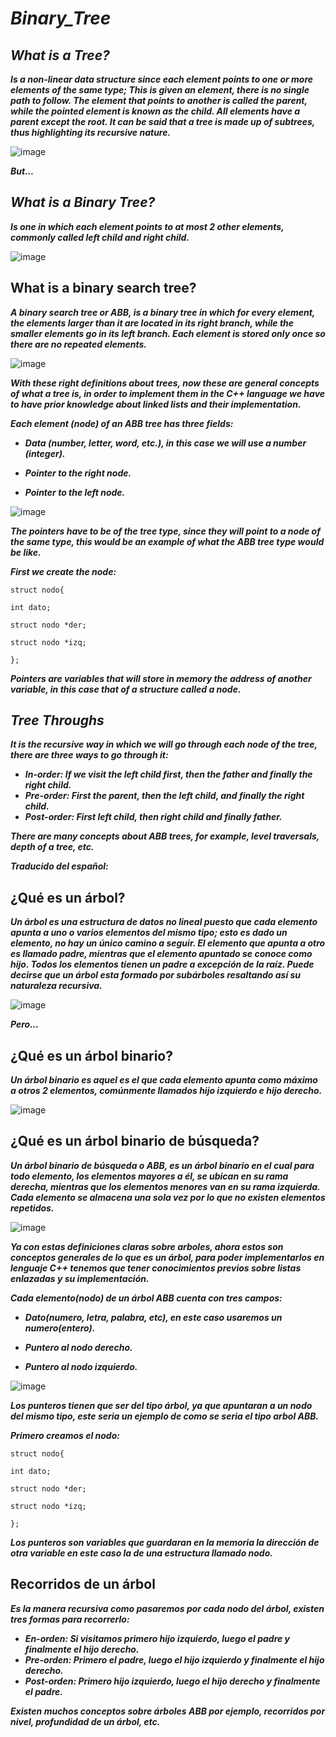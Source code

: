 # **_Binary_Tree_**

## **_What is a Tree?_**

**_Is a non-linear data structure since each element points to one or more elements of the same type; This is given an element, there is no single path to follow. The element that points to another is called the parent, while the pointed element is known as the child. All elements have a parent except the root. It can be said that a tree is made up of subtrees, thus highlighting its recursive nature._**

![image](https://github.com/MARSFOREVER472/BinaryTree/assets/69094327/d773eb2a-7552-46de-ac2f-db4ee0c7c007)

**_But..._**

## **_What is a Binary Tree?_**

**_Is one in which each element points to at most 2 other elements, commonly called left child and right child._**

![image](https://github.com/MARSFOREVER472/BinaryTree/assets/69094327/23546c2c-2dbe-450f-adad-bce138380131)

## What is a binary search tree?

**_A binary search tree or ABB, is a binary tree in which for every element, the elements larger than it are located in its right branch, while the smaller elements go in its left branch. Each element is stored only once so there are no repeated elements._**

![image](https://github.com/MARSFOREVER472/BinaryTree/assets/69094327/8455f336-0c37-4f81-b05e-a3a3a0dbc5a0)

**_With these right definitions about trees, now these are general concepts of what a tree is, in order to implement them in the C++ language we have to have prior knowledge about linked lists and their implementation._**

**_Each element (node) of an ABB tree has three fields:_**

- **_Data (number, letter, word, etc.), in this case we will use a number (integer)._**

- **_Pointer to the right node._**

- **_Pointer to the left node._**

![image](https://github.com/MARSFOREVER472/BinaryTree/assets/69094327/4b480752-5f1c-4004-8084-895653c94047)

**_The pointers have to be of the tree type, since they will point to a node of the same type, this would be an example of what the ABB tree type would be like._**

**_First we create the node:_**
```
struct nodo{

int dato;

struct nodo *der;

struct nodo *izq;

};
```

**_Pointers are variables that will store in memory the address of another variable, in this case that of a structure called a node._**

## **_Tree Throughs_**

**_It is the recursive way in which we will go through each node of the tree, there are three ways to go through it:_**

- **_In-order: If we visit the left child first, then the father and finally the right child._**
- **_Pre-order: First the parent, then the left child, and finally the right child._**
- **_Post-order: First left child, then right child and finally father._**

**_There are many concepts about ABB trees, for example, level traversals, depth of a tree, etc._**

**_Traducido del español:_**

## ¿Qué es un árbol?

**_Un árbol es una estructura de datos no lineal puesto que cada elemento apunta a uno o varios elementos del mismo tipo; esto es dado un elemento, no hay un único camino a seguir. El elemento que apunta a otro es llamado padre, mientras que el elemento apuntado se conoce como hijo. Todos los elementos tienen un padre a excepción de la raíz. Puede decirse que un árbol esta formado por subárboles resaltando así su naturaleza recursiva._**

![image](https://github.com/MARSFOREVER472/BinaryTree/assets/69094327/d773eb2a-7552-46de-ac2f-db4ee0c7c007)

**_Pero..._**

## ¿Qué es un árbol binario?

**_Un árbol binario es aquel es el que cada elemento apunta como máximo a otros 2 elementos, comúnmente llamados hijo izquierdo e hijo derecho._**

![image](https://github.com/MARSFOREVER472/BinaryTree/assets/69094327/23546c2c-2dbe-450f-adad-bce138380131)

## ¿Qué es un árbol binario de búsqueda?

**_Un árbol binario de búsqueda o ABB, es un árbol binario en el cual para todo elemento, los elementos mayores a él, se ubican en su rama derecha, mientras que los elementos menores van en su rama izquierda. Cada elemento se almacena una sola vez por lo que no existen elementos repetidos._**

![image](https://github.com/MARSFOREVER472/BinaryTree/assets/69094327/8455f336-0c37-4f81-b05e-a3a3a0dbc5a0)

**_Ya con estas definiciones claras sobre arboles, ahora estos son conceptos generales de lo que es un árbol, para poder implementarlos en lenguaje C++ tenemos que tener conocimientos previos sobre listas enlazadas y su implementación._**

**_Cada elemento(nodo) de un árbol ABB cuenta con tres campos:_**

- **_Dato(numero, letra, palabra, etc), en este caso usaremos un numero(entero)._**
  
- **_Puntero al nodo derecho._**
 
- **_Puntero al nodo izquierdo._**

![image](https://github.com/MARSFOREVER472/BinaryTree/assets/69094327/6622f6bc-7213-489c-91c4-02e309179d6a)

**_Los punteros tienen que ser del tipo árbol, ya que apuntaran a un nodo del mismo tipo, este seria un ejemplo de como se seria el tipo arbol ABB._**

**_Primero creamos el nodo:_**

   ```
   struct nodo{
   
   int dato;
   
   struct nodo *der;
   
   struct nodo *izq;
   
};
```
**_Los punteros son variables que guardaran en la memoria la dirección de otra variable en este caso la de una estructura llamado nodo._**

## Recorridos de un árbol

**_Es la manera recursiva como pasaremos por cada nodo del árbol, existen tres formas para recorrerlo:_**

- **_En-orden: Si visitamos primero hijo izquierdo, luego el padre y finalmente el hijo derecho._**
- **_Pre-orden: Primero el padre, luego el hijo izquierdo y finalmente el hijo derecho._**
- **_Post-orden: Primero hijo izquierdo, luego el hijo derecho y finalmente el padre._**

**_Existen muchos conceptos sobre árboles ABB por ejemplo, recorridos por nivel, profundidad de un árbol, etc._**
